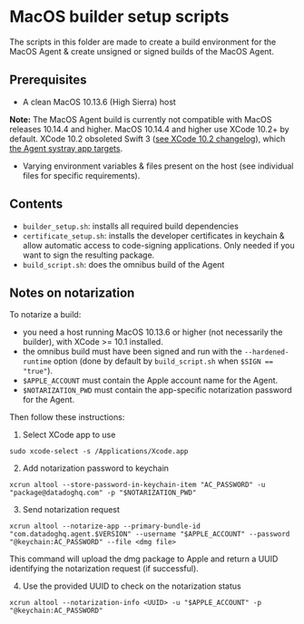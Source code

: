 # MacOS builder setup scripts

The scripts in this folder are made to create a build environment for the MacOS Agent & create unsigned or signed builds of the MacOS Agent.


## Prerequisites

- A clean MacOS 10.13.6 (High Sierra) host

**Note:** The MacOS Agent build is currently not compatible with MacOS releases 10.14.4 and higher. MacOS 10.14.4 and higher use XCode 10.2+ by default. XCode 10.2 obsoleted Swift 3 ([see XCode 10.2 changelog](https://developer.apple.com/documentation/xcode_release_notes/xcode_10_2_release_notes/swift_5_release_notes_for_xcode_10_2?preferredLanguage=occ)), which [the Agent systray app targets](https://github.com/DataDog/datadog-agent/blob/master/omnibus/config/software/datadog-agent.rb#L226).

- Varying environment variables & files present on the host (see individual files for specific requirements).

## Contents

- `builder_setup.sh`: installs all required build dependencies
- `certificate_setup.sh`: installs the developer certificates in keychain & allow automatic access to code-signing applications. Only needed if you want to sign the resulting package.
- `build_script.sh`: does the omnibus build of the Agent

## Notes on notarization

To notarize a build:
- you need a host running MacOS 10.13.6 or higher (not necessarily the builder), with XCode >= 10.1 installed.
- the omnibus build must have been signed and run with the `--hardened-runtime` option (done by default by `build_script.sh` when `$SIGN == "true"`).
- `$APPLE_ACCOUNT` must contain the Apple account name for the Agent.
- `$NOTARIZATION_PWD` must contain the app-specific notarization password for the Agent.

Then follow these instructions:

1. Select XCode app to use

`sudo xcode-select -s /Applications/Xcode.app`

2. Add notarization password to keychain

`xcrun altool --store-password-in-keychain-item "AC_PASSWORD" -u "package@datadoghq.com" -p "$NOTARIZATION_PWD"`

3. Send notarization request

`xcrun altool --notarize-app --primary-bundle-id "com.datadoghq.agent.$VERSION" --username "$APPLE_ACCOUNT" --password "@keychain:AC_PASSWORD" --file <dmg file>`

This command will upload the dmg package to Apple and return a UUID identifying the notarization request (if successful).

4. Use the provided UUID to check on the notarization status

`xcrun altool --notarization-info <UUID> -u "$APPLE_ACCOUNT" -p "@keychain:AC_PASSWORD"`
